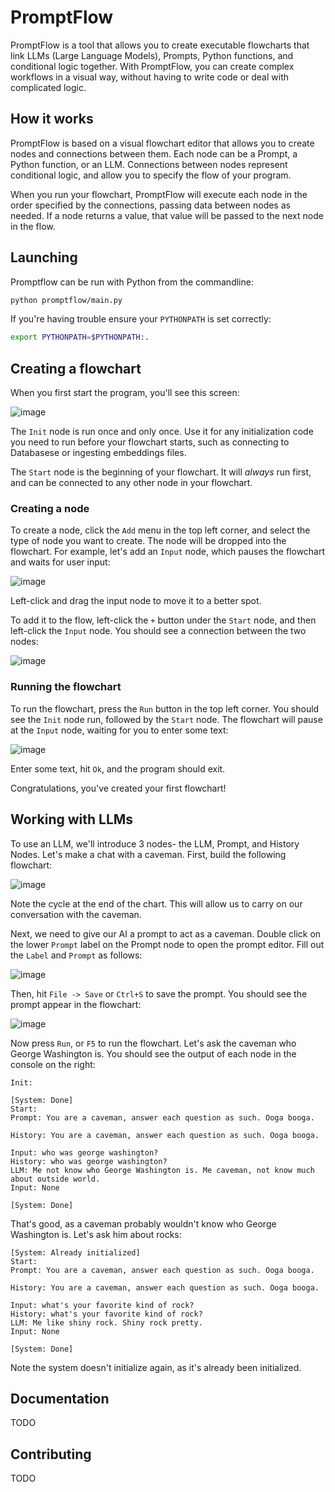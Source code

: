 # PromptFlow

PromptFlow is a tool that allows you to create executable flowcharts that link LLMs (Large Language Models), Prompts, Python functions, and conditional logic together. With PromptFlow, you can create complex workflows in a visual way, without having to write code or deal with complicated logic.

## How it works

PromptFlow is based on a visual flowchart editor that allows you to create nodes and connections between them. Each node can be a Prompt, a Python function, or an LLM. Connections between nodes represent conditional logic, and allow you to specify the flow of your program.

When you run your flowchart, PromptFlow will execute each node in the order specified by the connections, passing data between nodes as needed. If a node returns a value, that value will be passed to the next node in the flow.

## Launching

Promptflow can be run with Python from the commandline:

```bash
python promptflow/main.py
```

If you're having trouble ensure your `PYTHONPATH` is set correctly:

```bash
export PYTHONPATH=$PYTHONPATH:.
```

## Creating a flowchart

When you first start the program, you'll see this screen:

![image](screenshots/readme/blank.png)

The `Init` node is run once and only once. Use it for any initialization code you need to run before your flowchart starts, such as connecting to Databasese or ingesting embeddings files.

The `Start` node is the beginning of your flowchart. It will *always* run first, and can be connected to any other node in your flowchart. 

### Creating a node

To create a node, click the `Add` menu in the top left corner, and select the type of node you want to create. The node will be dropped into the flowchart. For example, let's add an `Input` node, which pauses the flowchart and waits for user input:

![image](screenshots/readme/input.png)

Left-click and drag the input node to move it to a better spot.

To add it to the flow, left-click the `+` button under the `Start` node, and then left-click the `Input` node. You should see a connection between the two nodes:

![image](screenshots/readme/connector.png)

### Running the flowchart

To run the flowchart, press the `Run` button in the top left corner. You should see the `Init` node run, followed by the `Start` node. The flowchart will pause at the `Input` node, waiting for you to enter some text:

![image](screenshots/readme/run.png)

Enter some text, hit `Ok`, and the program should exit.

Congratulations, you've created your first flowchart!


## Working with LLMs

To use an LLM, we'll introduce 3 nodes- the LLM, Prompt, and History Nodes. Let's make a chat with a caveman. First, build the following flowchart:

![image](screenshots/readme/caveman1.png)

Note the cycle at the end of the chart. This will allow us to carry on our conversation with the caveman.

Next, we need to give our AI a prompt to act as a caveman. Double click on the lower `Prompt` label on the Prompt node to open the prompt editor. Fill out the `Label` and `Prompt` as follows:

![image](screenshots/readme/caveman2.png)

Then, hit `File -> Save` or `Ctrl+S` to save the prompt. You should see the prompt appear in the flowchart:

![image](screenshots/readme/caveman3.png)

Now press `Run`, or `F5` to run the flowchart. Let's ask the caveman who George Washington is. You should see the output of each node in the console on the right:

```
Init: 

[System: Done]
Start: 
Prompt: You are a caveman, answer each question as such. Ooga booga.

History: You are a caveman, answer each question as such. Ooga booga.

Input: who was george washington?
History: who was george washington?
LLM: Me not know who George Washington is. Me caveman, not know much about outside world.
Input: None

[System: Done]
```

That's good, as a caveman probably wouldn't know who George Washington is. Let's ask him about rocks:

```
[System: Already initialized]
Start: 
Prompt: You are a caveman, answer each question as such. Ooga booga.

History: You are a caveman, answer each question as such. Ooga booga.

Input: what's your favorite kind of rock?
History: what's your favorite kind of rock?
LLM: Me like shiny rock. Shiny rock pretty.
Input: None

[System: Done]
```

Note the system doesn't initialize again, as it's already been initialized.

## Documentation

TODO

## Contributing

TODO

